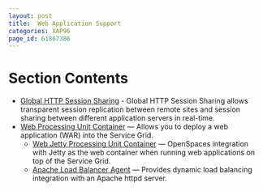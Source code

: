 ```yaml
---
layout: post
title:  Web Application Support
categories: XAP96
page_id: 61867386
---
```


# Section Contents

- [Global HTTP Session Sharing](/xap96/2012/05/26/global-http-session-sharing.html) - Global HTTP Session Sharing allows transparent session replication between remote sites and session sharing between different application servers in real-time. 
- [Web Processing Unit Container](/xap96/2012/08/01/web-processing-unit-container.html) — Allows you to deploy a web application (WAR) into the Service Grid.
    - [Web Jetty Processing Unit Container](/xap96/2013/03/17/web-jetty-processing-unit-container.html) — OpenSpaces integration with Jetty as the web container when running web applications on top of the Service Grid.
    - [Apache Load Balancer Agent](/xap96/2013/03/03/apache-load-balancer-agent.html) — Provides dynamic load balancing integration with an Apache httpd server.

